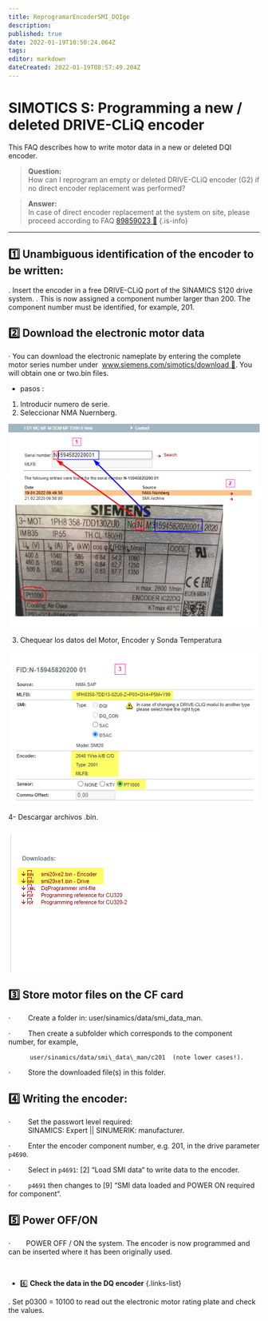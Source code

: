 ```yaml
---
title: ReprogramarEncoderSMI_DQIge
description: 
published: true
date: 2022-01-19T10:50:24.064Z
tags: 
editor: markdown
dateCreated: 2022-01-19T08:57:49.204Z
---
```


# **SIMOTICS S: Programming a new / deleted DRIVE-CLiQ encoder**

This FAQ describes how to write motor data in a new or deleted DQI encoder.

> **Question:**  
> How can I reprogram an empty or deleted DRIVE-CLiQ encoder (G2) if no direct encoder replacement was performed?

> **Answer:**  
> In case of direct encoder replacement at the system on site, please proceed according to FAQ [89859023 :link:](https://support.industry.siemens.com/cs/document/89859023/simotics-s-brief-instructions-%e2%80%93-replacing-an-drive-cliq-encoder-(generation-2)?lc=en-de)
{.is-info}


---


##  :one: **Unambiguous identification of the encoder to be written:**
   
   
. Insert the encoder in a free DRIVE-CLiQ port of the SINAMICS S120 drive system.
. This is now assigned a component number larger than 200. The component number must be               identified, for example, 201.
  

## :two: **Download the electronic motor data**


· You can download the electronic nameplate by entering the complete motor series number under  [www.siemens.com/simotics/download :link:](http://www.siemens.com/simotics/download). You will obtain one or two.bin files.

- pasos :

1. Introducir numero de serie.
2. Seleccionar NMA Nuernberg.

![2022-01-19_09_50_00-window.png](/2022-01-19_09_50_00-window.png)

3. Chequear los datos del Motor, Encoder y Sonda Temperatura
  
![2022-01-19_10_57_11-window.png](/2022-01-19_10_57_11-window.png)

4- Descargar archivos .bin.

![2022-01-19_11_00_04-window.png](/2022-01-19_11_00_04-window.png)


## :three: **Store motor files on the CF card**
   
   
·         Create a folder in: user/sinamics/data/smi\_data\_man.

·         Then create a subfolder which corresponds to the component number, for example,  

          user/sinamics/data/smi\_data\_man/c201  (note lower cases!).

·         Store the downloaded file(s) in this folder.

## :four: **Writing the encoder:**
  


·         Set the passwort level required:  
          SINAMICS: Expert || SINUMERIK: manufacturer.

·         Enter the encoder component number, e.g. 201, in the drive parameter `p4690`.

·         Select in `p4691`: \[2\] “Load SMI data“ to write data to the encoder.

·         `p4691` then changes to \[9\] “SMI data loaded and POWER ON required for component“.

## :five: **Power OFF/ON**
    

·        POWER OFF / ON the system. The encoder is now programmed and can be inserted where it has been originally used.  
  
 

- :six: **Check the data in the DQ encoder**
  {.links-list}

.        Set p0300 = 10100 to read out the electronic motor rating plate and check the values.